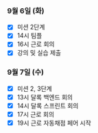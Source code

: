 ### 9월 6일 (화)
- [x] 미션 2단계
- [x] 14시 팀플
- [x] 16시 근로 회의
- [x] 강의 및 실습 제출

### 9월 7일 (수)
- [x] 미션 2, 3단계
- [x] 13시 달록 백엔드 회의
- [x] 14시 달록 스프린트 회의
- [x] 17시 근로 회의
- [x] 19시 근로 자동채점 페어 시작
